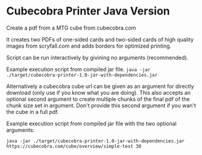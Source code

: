 # Cubecobra Printer Java Version

Create a pdf from a MTG cube from cubecobra.com

It creates two PDFs of one-sided cards and two-sided cards of high quality images from scryfall.com and adds borders for optimized printing.

Script can be run interactively by givining no arguments (recommended).

Example execution script from compiled jar file.
`java -jar ./target/cubecobra-printer-1.0-jar-with-dependencies.jar`

Alternatively a cubecobra cube url can be given as an argument for directly download (only use if you know what you are doing). This also accepts an optional second argument to create multiple chunks of the final pdf of the chunk size set in argument. Don't provide this second argument if you wan't the cube in a full pdf.

Example execution script from compiled jar file with the two optional arguments:

`java -jar ./target/cubecobra-printer-1.0-jar-with-dependencies.jar https://cubecobra.com/cube/overview/simple-test 30`
